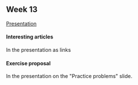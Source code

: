 ## Week 13

[Presentation](https://docs.google.com/presentation/d/1JA1sHCxjLipDsb1F_T1lQUAYQvxseVpvVGsTnUN4vt4/edit?usp=sharing)
#### Interesting articles
In the presentation as links

#### Exercise proposal
In the presentation on the "Practice problems" slide.